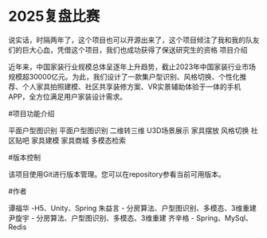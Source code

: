 # 2025复盘比赛
说实话，时隔两年了，这个项目也可以开源出来了，这个项目倾注了我和我的队友们的巨大心血，凭借这个项目，我们也成功获得了保送研究生的资格
项目介绍


近年来，中国家装行业规模总体呈逐年上升趋势，截止2023年中国家装行业市场规模超30000亿元。为此，我们设计了一款集户型识别、风格切换、个性化推荐、个人家具拍照建模、社区共享装修方案、VR实景辅助体验于一体的手机APP，全方位满足用户家装设计需求。



#项目功能介绍

平面户型图识别
平面户型图识别
二维转三维
U3D场景展示
家具摆放
风格切换
社区贴吧
家具建模
家具商城
多模态检索
   

#版本控制

该项目使用Git进行版本管理。您可以在repository参看当前可用版本。

#作者

谭福华 -H5、Unity、Spring
朱益言 - 分房算法、户型图识别、多模态、3维重建
尹旋宇 - 分房算法、户型图识别、多模态、3维重建
齐辛格 - Spring、MySql、Redis
